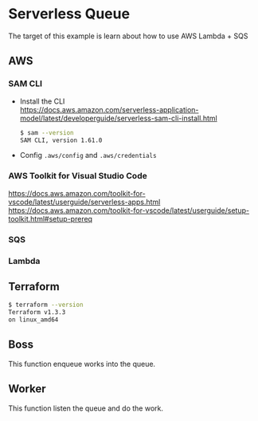 # Serverless Queue
The target of this example is learn about how to use AWS Lambda + SQS

## AWS 

### SAM CLI
 - Install the CLI\
   https://docs.aws.amazon.com/serverless-application-model/latest/developerguide/serverless-sam-cli-install.html
   
   ```bash
   $ sam --version
   SAM CLI, version 1.61.0
   ```
 - Config `.aws/config` and `.aws/credentials`

### AWS Toolkit for Visual Studio Code
https://docs.aws.amazon.com/toolkit-for-vscode/latest/userguide/serverless-apps.html
https://docs.aws.amazon.com/toolkit-for-vscode/latest/userguide/setup-toolkit.html#setup-prereq

### SQS

### Lambda


## Terraform

```bash
$ terraform --version
Terraform v1.3.3
on linux_amd64
```

## Boss
This function enqueue works into the queue.

## Worker
This function listen the queue and do the work.